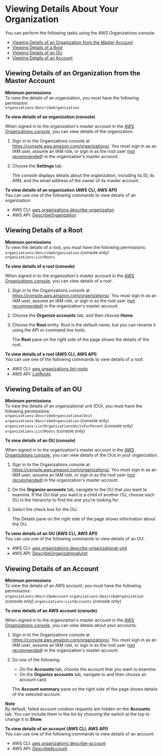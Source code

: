 # Viewing Details About Your Organization<a name="orgs_manage_org_details"></a>

You can perform the following tasks using the AWS Organizations console:
+ [Viewing Details of an Organization from the Master Account](#orgs_view_org)
+ [Viewing Details of a Root](#orgs_view_root)
+ [Viewing Details of an OU](#orgs_view_ou)
+ [Viewing Details of an Account](#orgs_view_account)

## Viewing Details of an Organization from the Master Account<a name="orgs_view_org"></a>

**Minimum permissions**  
To view the details of an organization, you must have the following permission:  
`organizations:DescribeOrganization`

**To view details of an organization \(console\)**

When signed in to the organization's master account in the [AWS Organizations console](https://console.aws.amazon.com/organizations/), you can view details of the organization\.

1. Sign in to the Organizations console at [https://console\.aws\.amazon\.com/organizations/](https://console.aws.amazon.com/organizations/)\. You must sign in as an IAM user, assume an IAM role, or sign in as the root user \([not recommended](http://docs.aws.amazon.com/IAM/latest/UserGuide/best-practices.html#lock-away-credentials)\) in the organization's master account\.

1. Choose the **Settings** tab\.

   The console displays details about the organization, including its ID, its ARN, and the email address of the owner of its master account\.

**To view details of an organization \(AWS CLI, AWS API\)**  
You can use one of the following commands to view details of an organization:
+ AWS CLI: [aws organizations describe\-organization](http://docs.aws.amazon.com/cli/latest/reference/organizations/describe-organization.html) 
+ AWS API: [DescribeOrganization](http://docs.aws.amazon.com/organizations/latest/APIReference/API_DescribeOrganization.html)

## Viewing Details of a Root<a name="orgs_view_root"></a>

**Minimum permissions**  
To view the details of a root, you must have the following permissions:  
`organizations:DescribeOrganization` \(console only\)
`organizations:ListRoots` <a name="view_details_root"></a>

**To view details of a root \(console\)**

When signed in to the organization's master account in the [AWS Organizations console](https://console.aws.amazon.com/organizations/), you can view details of a root\.

1. Sign in to the Organizations console at [https://console\.aws\.amazon\.com/organizations/](https://console.aws.amazon.com/organizations/)\. You must sign in as an IAM user, assume an IAM role, or sign in as the root user \([not recommended](http://docs.aws.amazon.com/IAM/latest/UserGuide/best-practices.html#lock-away-credentials)\) in the organization's master account\.

1. Choose the **Organize accounts** tab, and then choose **Home**\.

1. Choose the **Root** entity\. Root is the default name, but you can rename it using the API or command line tools\.

   The **Root** pane on the right side of the page shows the details of the root\.

**To view details of a root \(AWS CLI, AWS API\)**  
You can use one of the following commands to view details of a root: 
+ AWS CLI: [aws organizations list\-roots](http://docs.aws.amazon.com/cli/latest/reference/organizations/list-roots.html) 
+ AWS API: [ListRoots](http://docs.aws.amazon.com/organizations/latest/APIReference/API_ListRoots.html)

## Viewing Details of an OU<a name="orgs_view_ou"></a>

**Minimum permissions**  
To view the details of an organizational unit \(OU\), you must have the following permissions:  
`organizations:DescribeOrganizationalUnit`
`organizations:DescribeOrganization` \(console only\)
`organizations:ListOrganizationsUnitsForParent` \(console only\)
`organizations:ListRoots` \(console only\)<a name="view_details_ou"></a>

**To view details of an OU \(console\)**

When signed in to the organization's master account in the [AWS Organizations console](https://console.aws.amazon.com/organizations/), you can view details of the OUs in your organization\.

1. Sign in to the Organizations console at [https://console\.aws\.amazon\.com/organizations/](https://console.aws.amazon.com/organizations/)\. You must sign in as an IAM user, assume an IAM role, or sign in as the root user \([not recommended](http://docs.aws.amazon.com/IAM/latest/UserGuide/best-practices.html#lock-away-credentials)\) in the organization's master account\.

1. On the **Organize accounts** tab, navigate to the OU that you want to examine\. If the OU that you want is a child of another OU, choose each OU in the hierarchy to find the one you're looking for\.

1. Select the check box for the OU\. 

   The Details pane on the right side of the page shows information about the OU\.

**To view details of an OU \(AWS CLI, AWS API\)**  
You can use one of the following commands to view details of an OU:
+ AWS CLI: [aws organizations describe\-organizational\-unit](http://docs.aws.amazon.com/cli/latest/reference/organizations/describe-organizational-unit.html) 
+ AWS API: [DescribeOrganizationalUnit](http://docs.aws.amazon.com/organizations/latest/APIReference/API_DescribeOrganizationalUnit.html)

## Viewing Details of an Account<a name="orgs_view_account"></a>

**Minimum permissions**  
To view the details of an AWS account, you must have the following permissions:  
`organizations:DescribeAccount`
`organizations:DescribeOrganization` \(console only\)
`organizations:ListAccounts` \(console only\)<a name="view_details_account"></a>

**To view details of an AWS account \(console\)**

When signed in to the organization's master account in the [AWS Organizations console](https://console.aws.amazon.com/organizations/), you can view details about your accounts\.

1. Sign in to the Organizations console at [https://console\.aws\.amazon\.com/organizations/](https://console.aws.amazon.com/organizations/)\. You must sign in as an IAM user, assume an IAM role, or sign in as the root user \([not recommended](http://docs.aws.amazon.com/IAM/latest/UserGuide/best-practices.html#lock-away-credentials)\) in the organization's master account\.

1. Do one of the following:
   + On the **Accounts** tab, choose the account that you want to examine\.
   + On the **Organize accounts** tab, navigate to and then choose an account card\.

   The **Account summary** pane on the right side of the page shows details of the selected account\.

**Note**  
By default, failed account creation requests are hidden on the **Accounts** tab\. You can include them in the list by choosing the switch at the top to change it to **Show**\.

**To view details of an account \(AWS CLI, AWS API\)**  
You can use one of the following commands to view details of an account:
+ AWS CLI: [aws organizations describe\-account](http://docs.aws.amazon.com/cli/latest/reference/organizations/describe-account.html) 
+ AWS API: [DescribeAccount](http://docs.aws.amazon.com/organizations/latest/APIReference/API_DescribeAccount.html)